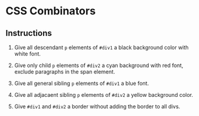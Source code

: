 # CSS Combinators

## Instructions

1. Give all descendant `p` elements of `#div1` a black background color with white font.

2. Give only child `p` elements of `#div2` a cyan background with red font, exclude paragraphs in the span element.

3. Give all general sibling `p` elements of `#div1` a blue font.

4. Give all adjacaent sibling `p` elements of `#div2` a yellow background color.

5. Give `#div1` and `#div2` a border without adding the border to all divs.